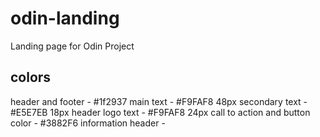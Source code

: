 # odin-landing

Landing page for Odin Project

## colors

header and footer - #1f2937
main text - #F9FAF8 48px
secondary text - #E5E7EB 18px
header logo text - #F9FAF8 24px
call to action and button color - #3882F6
information header -
